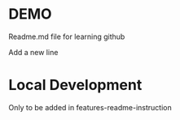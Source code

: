 # DEMO

Readme.md file for learning github

Add a new line

# Local Development
Only to be added in features-readme-instruction
